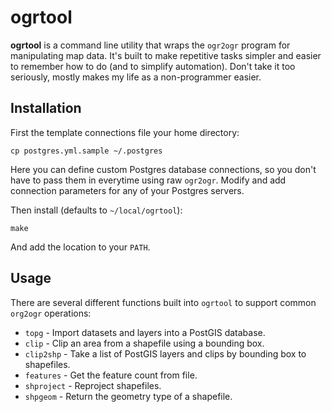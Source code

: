 # ogrtool

**ogrtool** is a command line utility that wraps the `ogr2ogr` program for manipulating map data. It's built to make repetitive tasks simpler and easier to remember how to do (and to simplify automation). Don't take it too seriously, mostly makes my life as a non-programmer easier.

## Installation

First the template connections file your home directory:

```shell
cp postgres.yml.sample ~/.postgres
```

Here you can define custom Postgres database connections, so you don't have to pass them in everytime using raw `ogr2ogr`. Modify and add connection parameters for any of your Postgres servers.

Then install (defaults to `~/local/ogrtool`):

```shell
make
```

And add the location to your `PATH`.

## Usage

There are several different functions built into `ogrtool` to support common `org2ogr` operations:

* `topg` - Import datasets and layers into a PostGIS database.
* `clip` - Clip an area from a shapefile using a bounding box.
* `clip2shp` - Take a list of PostGIS layers and clips by bounding box to shapefiles.
* `features` - Get the feature count from file.
* `shproject` - Reproject shapefiles.
* `shpgeom` - Return the geometry type of a shapefile.